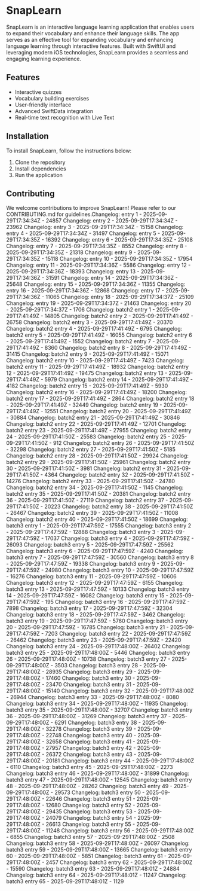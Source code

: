 # SnapLearn

SnapLearn is an interactive language learning application that enables users to expand their vocabulary and enhance their language skills. The app serves as an effective tool for expanding vocabulary and enhancing language learning through interactive features. Built with SwiftUI and leveraging modern iOS technologies, SnapLearn provides a seamless and engaging learning experience.

## Features

- Interactive quizzes
- Vocabulary building exercises
- User-friendly interface
- Advanced SwiftData integration
- Real-time text recognition with Live Text

## Installation

To install SnapLearn, follow the instructions below:

1. Clone the repository
2. Install dependencies
3. Run the application

## Contributing

We welcome contributions to improve SnapLearn! Please refer to our CONTRIBUTING.md for guidelines.Changelog: entry 1 - 2025-09-29T17:34:34Z - 24857
Changelog: entry 2 - 2025-09-29T17:34:34Z - 23962
Changelog: entry 3 - 2025-09-29T17:34:34Z - 15158
Changelog: entry 4 - 2025-09-29T17:34:34Z - 31497
Changelog: entry 5 - 2025-09-29T17:34:35Z - 16392
Changelog: entry 6 - 2025-09-29T17:34:35Z - 25108
Changelog: entry 7 - 2025-09-29T17:34:35Z - 8552
Changelog: entry 8 - 2025-09-29T17:34:35Z - 21318
Changelog: entry 9 - 2025-09-29T17:34:35Z - 15118
Changelog: entry 10 - 2025-09-29T17:34:35Z - 17954
Changelog: entry 11 - 2025-09-29T17:34:36Z - 5586
Changelog: entry 12 - 2025-09-29T17:34:36Z - 18393
Changelog: entry 13 - 2025-09-29T17:34:36Z - 31591
Changelog: entry 14 - 2025-09-29T17:34:36Z - 25648
Changelog: entry 15 - 2025-09-29T17:34:36Z - 11355
Changelog: entry 16 - 2025-09-29T17:34:36Z - 12868
Changelog: entry 17 - 2025-09-29T17:34:36Z - 11065
Changelog: entry 18 - 2025-09-29T17:34:37Z - 25109
Changelog: entry 19 - 2025-09-29T17:34:37Z - 21463
Changelog: entry 20 - 2025-09-29T17:34:37Z - 1706
Changelog: batch2 entry 1 - 2025-09-29T17:41:49Z - 14805
Changelog: batch2 entry 2 - 2025-09-29T17:41:49Z - 26758
Changelog: batch2 entry 3 - 2025-09-29T17:41:49Z - 20370
Changelog: batch2 entry 4 - 2025-09-29T17:41:49Z - 6795
Changelog: batch2 entry 5 - 2025-09-29T17:41:49Z - 16055
Changelog: batch2 entry 6 - 2025-09-29T17:41:49Z - 1552
Changelog: batch2 entry 7 - 2025-09-29T17:41:49Z - 8360
Changelog: batch2 entry 8 - 2025-09-29T17:41:49Z - 31415
Changelog: batch2 entry 9 - 2025-09-29T17:41:49Z - 15071
Changelog: batch2 entry 10 - 2025-09-29T17:41:49Z - 7423
Changelog: batch2 entry 11 - 2025-09-29T17:41:49Z - 18932
Changelog: batch2 entry 12 - 2025-09-29T17:41:49Z - 19475
Changelog: batch2 entry 13 - 2025-09-29T17:41:49Z - 5979
Changelog: batch2 entry 14 - 2025-09-29T17:41:49Z - 4182
Changelog: batch2 entry 15 - 2025-09-29T17:41:49Z - 5930
Changelog: batch2 entry 16 - 2025-09-29T17:41:49Z - 18200
Changelog: batch2 entry 17 - 2025-09-29T17:41:49Z - 2864
Changelog: batch2 entry 18 - 2025-09-29T17:41:49Z - 32449
Changelog: batch2 entry 19 - 2025-09-29T17:41:49Z - 12551
Changelog: batch2 entry 20 - 2025-09-29T17:41:49Z - 30884
Changelog: batch2 entry 21 - 2025-09-29T17:41:49Z - 30846
Changelog: batch2 entry 22 - 2025-09-29T17:41:49Z - 12701
Changelog: batch2 entry 23 - 2025-09-29T17:41:49Z - 27955
Changelog: batch2 entry 24 - 2025-09-29T17:41:50Z - 25583
Changelog: batch2 entry 25 - 2025-09-29T17:41:50Z - 912
Changelog: batch2 entry 26 - 2025-09-29T17:41:50Z - 32298
Changelog: batch2 entry 27 - 2025-09-29T17:41:50Z - 5185
Changelog: batch2 entry 28 - 2025-09-29T17:41:50Z - 29924
Changelog: batch2 entry 29 - 2025-09-29T17:41:50Z - 25961
Changelog: batch2 entry 30 - 2025-09-29T17:41:50Z - 3981
Changelog: batch2 entry 31 - 2025-09-29T17:41:50Z - 4364
Changelog: batch2 entry 32 - 2025-09-29T17:41:50Z - 14276
Changelog: batch2 entry 33 - 2025-09-29T17:41:50Z - 24780
Changelog: batch2 entry 34 - 2025-09-29T17:41:50Z - 1145
Changelog: batch2 entry 35 - 2025-09-29T17:41:50Z - 20381
Changelog: batch2 entry 36 - 2025-09-29T17:41:50Z - 27119
Changelog: batch2 entry 37 - 2025-09-29T17:41:50Z - 20223
Changelog: batch2 entry 38 - 2025-09-29T17:41:50Z - 26467
Changelog: batch2 entry 39 - 2025-09-29T17:41:50Z - 11008
Changelog: batch2 entry 40 - 2025-09-29T17:41:50Z - 18699
Changelog: batch3 entry 1 - 2025-09-29T17:47:59Z - 17555
Changelog: batch3 entry 2 - 2025-09-29T17:47:59Z - 12888
Changelog: batch3 entry 3 - 2025-09-29T17:47:59Z - 17037
Changelog: batch3 entry 4 - 2025-09-29T17:47:59Z - 26093
Changelog: batch3 entry 5 - 2025-09-29T17:47:59Z - 25562
Changelog: batch3 entry 6 - 2025-09-29T17:47:59Z - 4240
Changelog: batch3 entry 7 - 2025-09-29T17:47:59Z - 30560
Changelog: batch3 entry 8 - 2025-09-29T17:47:59Z - 19338
Changelog: batch3 entry 9 - 2025-09-29T17:47:59Z - 24980
Changelog: batch3 entry 10 - 2025-09-29T17:47:59Z - 16276
Changelog: batch3 entry 11 - 2025-09-29T17:47:59Z - 10606
Changelog: batch3 entry 12 - 2025-09-29T17:47:59Z - 6155
Changelog: batch3 entry 13 - 2025-09-29T17:47:59Z - 10133
Changelog: batch3 entry 14 - 2025-09-29T17:47:59Z - 16082
Changelog: batch3 entry 15 - 2025-09-29T17:47:59Z - 195
Changelog: batch3 entry 16 - 2025-09-29T17:47:59Z - 7898
Changelog: batch3 entry 17 - 2025-09-29T17:47:59Z - 32304
Changelog: batch3 entry 18 - 2025-09-29T17:47:59Z - 3462
Changelog: batch3 entry 19 - 2025-09-29T17:47:59Z - 5760
Changelog: batch3 entry 20 - 2025-09-29T17:47:59Z - 16785
Changelog: batch3 entry 21 - 2025-09-29T17:47:59Z - 7203
Changelog: batch3 entry 22 - 2025-09-29T17:47:59Z - 26462
Changelog: batch3 entry 23 - 2025-09-29T17:47:59Z - 22420
Changelog: batch3 entry 24 - 2025-09-29T17:48:00Z - 26402
Changelog: batch3 entry 25 - 2025-09-29T17:48:00Z - 5446
Changelog: batch3 entry 26 - 2025-09-29T17:48:00Z - 10738
Changelog: batch3 entry 27 - 2025-09-29T17:48:00Z - 3503
Changelog: batch3 entry 28 - 2025-09-29T17:48:00Z - 28935
Changelog: batch3 entry 29 - 2025-09-29T17:48:00Z - 17460
Changelog: batch3 entry 30 - 2025-09-29T17:48:00Z - 23470
Changelog: batch3 entry 31 - 2025-09-29T17:48:00Z - 15140
Changelog: batch3 entry 32 - 2025-09-29T17:48:00Z - 26944
Changelog: batch3 entry 33 - 2025-09-29T17:48:00Z - 8080
Changelog: batch3 entry 34 - 2025-09-29T17:48:00Z - 11935
Changelog: batch3 entry 35 - 2025-09-29T17:48:00Z - 32707
Changelog: batch3 entry 36 - 2025-09-29T17:48:00Z - 31269
Changelog: batch3 entry 37 - 2025-09-29T17:48:00Z - 6291
Changelog: batch3 entry 38 - 2025-09-29T17:48:00Z - 32278
Changelog: batch3 entry 39 - 2025-09-29T17:48:00Z - 22748
Changelog: batch3 entry 40 - 2025-09-29T17:48:00Z - 32658
Changelog: batch3 entry 41 - 2025-09-29T17:48:00Z - 27957
Changelog: batch3 entry 42 - 2025-09-29T17:48:00Z - 26372
Changelog: batch3 entry 43 - 2025-09-29T17:48:00Z - 20181
Changelog: batch3 entry 44 - 2025-09-29T17:48:00Z - 6110
Changelog: batch3 entry 45 - 2025-09-29T17:48:00Z - 2273
Changelog: batch3 entry 46 - 2025-09-29T17:48:00Z - 31899
Changelog: batch3 entry 47 - 2025-09-29T17:48:00Z - 12545
Changelog: batch3 entry 48 - 2025-09-29T17:48:00Z - 28262
Changelog: batch3 entry 49 - 2025-09-29T17:48:00Z - 29573
Changelog: batch3 entry 50 - 2025-09-29T17:48:00Z - 22646
Changelog: batch3 entry 51 - 2025-09-29T17:48:00Z - 12680
Changelog: batch3 entry 52 - 2025-09-29T17:48:00Z - 29435
Changelog: batch3 entry 53 - 2025-09-29T17:48:00Z - 24079
Changelog: batch3 entry 54 - 2025-09-29T17:48:00Z - 26613
Changelog: batch3 entry 55 - 2025-09-29T17:48:00Z - 11248
Changelog: batch3 entry 56 - 2025-09-29T17:48:00Z - 6855
Changelog: batch3 entry 57 - 2025-09-29T17:48:00Z - 2508
Changelog: batch3 entry 58 - 2025-09-29T17:48:00Z - 26097
Changelog: batch3 entry 59 - 2025-09-29T17:48:00Z - 13665
Changelog: batch3 entry 60 - 2025-09-29T17:48:00Z - 5851
Changelog: batch3 entry 61 - 2025-09-29T17:48:00Z - 2457
Changelog: batch3 entry 62 - 2025-09-29T17:48:00Z - 15590
Changelog: batch3 entry 63 - 2025-09-29T17:48:01Z - 24884
Changelog: batch3 entry 64 - 2025-09-29T17:48:01Z - 11247
Changelog: batch3 entry 65 - 2025-09-29T17:48:01Z - 1129
